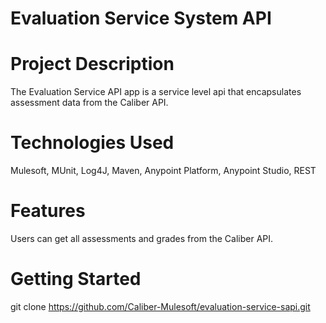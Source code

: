 # Evaluation Service System API

# Project Description
The Evaluation Service API app is a service level api that encapsulates assessment data from the Caliber API.

# Technologies Used
Mulesoft, MUnit, Log4J, Maven, Anypoint Platform, Anypoint Studio, REST

# Features
Users can get all assessments and grades from the Caliber API.

# Getting Started
git clone https://github.com/Caliber-Mulesoft/evaluation-service-sapi.git
